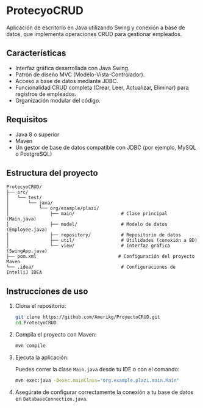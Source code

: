 
# ProtecyoCRUD

Aplicación de escritorio en Java utilizando Swing y conexión a base de datos, que implementa operaciones CRUD para gestionar empleados.

## Características

- Interfaz gráfica desarrollada con Java Swing.
- Patrón de diseño MVC (Modelo-Vista-Controlador).
- Acceso a base de datos mediante JDBC.
- Funcionalidad CRUD completa (Crear, Leer, Actualizar, Eliminar) para registros de empleados.
- Organización modular del código.

## Requisitos

- Java 8 o superior
- Maven
- Un gestor de base de datos compatible con JDBC (por ejemplo, MySQL o PostgreSQL)

## Estructura del proyecto

```
ProtecyoCRUD/
├── src/
│   └── test/
│       └── java/
│           └── org/example/plazi/
│               ├── main/                 # Clase principal (Main.java)
│               ├── model/                # Modelo de datos (Employee.java)
│               ├── repository/           # Repositorio de datos
│               ├── util/                 # Utilidades (conexión a BD)
│               └── view/                 # Interfaz gráfica (SwingApp.java)
├── pom.xml                              # Configuración del proyecto Maven
└── .idea/                                # Configuraciones de IntelliJ IDEA
```

## Instrucciones de uso

1. Clona el repositorio:

   ```bash
   git clone https://github.com/Amerikg/ProyectoCRUD.git
   cd ProtecyoCRUD
   ```

2. Compila el proyecto con Maven:

   ```bash
   mvn compile
   ```

3. Ejecuta la aplicación:

   Puedes correr la clase `Main.java` desde tu IDE o con el comando:

   ```bash
   mvn exec:java -Dexec.mainClass="org.example.plazi.main.Main"
   ```

4. Asegúrate de configurar correctamente la conexión a tu base de datos en `DatabaseConnection.java`.




